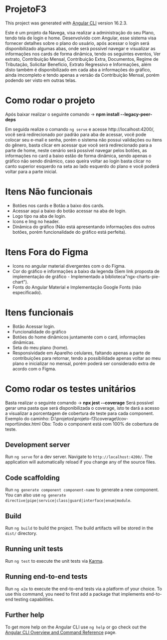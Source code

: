 # ProjetoF3

This project was generated with [Angular CLI](https://github.com/angular/angular-cli) version 16.2.3.


Este é um projeto da Navega, visa realizar a administração do seu Plano, tendo tela de login e home. Desenvolvido com Angular, esse sistema visa fornecer detalhes sobre o plano do usuário, após acessar o login será disponibilizado algumas abas, onde será possível navegar e visualizar as informações nos cards de forma dinâmica, tendo os seguintes eventos, Ver extrato, Contribuição Mensal, Contribuição Extra, Documentos, Regime de Tributação, Solicitar Benefício, Extrato Regressivo e Informações, além disto também é disponibilizado em cada aba a informações do gráfico, ainda imcompleto e tendo apenas a versão da Contribuição Mensal, porém podendo ser visto em outras telas.

# Como rodar o projeto

Após baixar realizar o seguinte comando -> **npm install --legacy-peer-deps**

Em seguida realize o comando `ng serve` e acesse http://localhost:4200/, você será redirecionado por padrão para aba de acessar, você pode colocar seu e-mail e senha, porém o sistema não possui validações ou itens do gênero, basta clicar em acessar que você será redirecionado para a parte de home, neste cenário será possível navegar pelos botões, as informações no card a baixo estão de forma dinâmica, sendo apenas o gráfico não sendo dinâmico, caso queira voltar ao login basta clicar no canto superior esquerdo na seta ao lado esquerdo do plano e você poderá voltar para a parte inicial.

# Itens Não funcionais

- Botões nos cards e Botão a baixo dos cards.
- Acessar aqui a baixo do botão acessar na aba de login.
- Logo tipo na aba de login.
- Icons e Img no header.
- Dinâmica do gráfico (Não está apresentando informações dos outros botões, porém funcionalidade do gráfico está perfeita).

# Itens Fora do Figma

- Icons no angular material divergentes com o do Figma.
- Cor do gráfico e informações a baixo da legenda (Sem link proposta de implementação de gráfico - Implementado a biblioteca"ngx-charts-pie-chart").
- Fonts do Angular Material e Implementação Google Fonts (não especificado).

# Itens funcionais
- Botão Acessar login.
- Funcionalidade do gráfico
- Botões do home dinâmicos juntamente com o card, informações dinâmicas.
- Seta do meu plano (home).
- Responsividade em Aparelho celulares, faltando apenas a parte de contribuições para retornar, tendo a possibilidade apenas voltar ao meu plano e inicializar no mensal, porém poderá ser considerado extra de acordo com o Figma.

# Como rodar os testes unitários

Basta realizar o seguinte comando -> **npx jest --coverage**
Será possível gerar uma pasta que será disponibilizada o coverage, isto te dará a acesso a visualizar a porcentagem de cobertura de teste para cada component.
Exemplo do caminho: D:\projetos\projeto-f3\coverage\lcov-report\index.html
Obs: Todo o component está com 100% de cobertura de teste.

## Development server

Run `ng serve` for a dev server. Navigate to `http://localhost:4200/`. The application will automatically reload if you change any of the source files.

## Code scaffolding

Run `ng generate component component-name` to generate a new component. You can also use `ng generate directive|pipe|service|class|guard|interface|enum|module`.

## Build

Run `ng build` to build the project. The build artifacts will be stored in the `dist/` directory.

## Running unit tests

Run `ng test` to execute the unit tests via [Karma](https://karma-runner.github.io).

## Running end-to-end tests

Run `ng e2e` to execute the end-to-end tests via a platform of your choice. To use this command, you need to first add a package that implements end-to-end testing capabilities.

## Further help

To get more help on the Angular CLI use `ng help` or go check out the [Angular CLI Overview and Command Reference](https://angular.io/cli) page.
